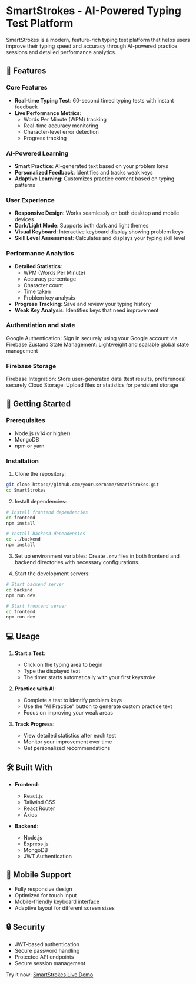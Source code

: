 # SmartStrokes - AI-Powered Typing Test Platform

SmartStrokes is a modern, feature-rich typing test platform that helps users improve their typing speed and accuracy through AI-powered practice sessions and detailed performance analytics.

## 🌟 Features

### Core Features
- **Real-time Typing Test**: 60-second timed typing tests with instant feedback
- **Live Performance Metrics**: 
  - Words Per Minute (WPM) tracking
  - Real-time accuracy monitoring
  - Character-level error detection
  - Progress tracking

### AI-Powered Learning
- **Smart Practice**: AI-generated text based on your problem keys
- **Personalized Feedback**: Identifies and tracks weak keys
- **Adaptive Learning**: Customizes practice content based on typing patterns

### User Experience
- **Responsive Design**: Works seamlessly on both desktop and mobile devices
- **Dark/Light Mode**: Supports both dark and light themes
- **Visual Keyboard**: Interactive keyboard display showing problem keys
- **Skill Level Assessment**: Calculates and displays your typing skill level

### Performance Analytics
- **Detailed Statistics**:
  - WPM (Words Per Minute)
  - Accuracy percentage
  - Character count
  - Time taken
  - Problem key analysis
- **Progress Tracking**: Save and review your typing history
- **Weak Key Analysis**: Identifies keys that need improvement

### Authentiation  and state
Google Authentication: Sign in securely using your Google account via Firebase
Zustand State Management: Lightweight and scalable global state management

### Firebase Storage
Firebase Integration: Store user-generated data (test results, preferences) securely
Cloud Storage: Upload files or statistics for persistent storage

## 🚀 Getting Started

### Prerequisites
- Node.js (v14 or higher)
- MongoDB
- npm or yarn

### Installation

1. Clone the repository:
```bash
git clone https://github.com/yourusername/SmartStrokes.git
cd SmartStrokes
```

2. Install dependencies:
```bash
# Install frontend dependencies
cd frontend
npm install

# Install backend dependencies
cd ../backend
npm install
```

3. Set up environment variables:
Create `.env` files in both frontend and backend directories with necessary configurations.

4. Start the development servers:
```bash
# Start backend server
cd backend
npm run dev

# Start frontend server
cd frontend
npm run dev
```

## 💻 Usage

1. **Start a Test**:
   - Click on the typing area to begin
   - Type the displayed text
   - The timer starts automatically with your first keystroke

2. **Practice with AI**:
   - Complete a test to identify problem keys
   - Use the "AI Practice" button to generate custom practice text
   - Focus on improving your weak areas

3. **Track Progress**:
   - View detailed statistics after each test
   - Monitor your improvement over time
   - Get personalized recommendations

## 🛠️ Built With

- **Frontend**:
  - React.js
  - Tailwind CSS
  - React Router
  - Axios

- **Backend**:
  - Node.js
  - Express.js
  - MongoDB
  - JWT Authentication

## 📱 Mobile Support

- Fully responsive design
- Optimized for touch input
- Mobile-friendly keyboard interface
- Adaptive layout for different screen sizes

## 🔒 Security

- JWT-based authentication
- Secure password handling
- Protected API endpoints
- Secure session management

Try it now: [SmartStrokes Live Demo](https://smart-strokes.vercel.app/)

